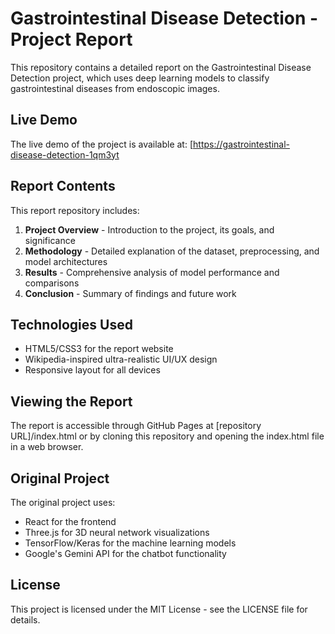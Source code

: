 # Gastrointestinal Disease Detection - Project Report

This repository contains a detailed report on the Gastrointestinal Disease Detection project, which uses deep learning models to classify gastrointestinal diseases from endoscopic images.

## Live Demo

The live demo of the project is available at: [[https://gastrointestinal-disease-detection-1qm3yt]([https://gastrointestinal-disease-detection-1qm3yt)

## Report Contents

This report repository includes:

1. **Project Overview** - Introduction to the project, its goals, and significance
2. **Methodology** - Detailed explanation of the dataset, preprocessing, and model architectures
3. **Results** - Comprehensive analysis of model performance and comparisons
4. **Conclusion** - Summary of findings and future work

## Technologies Used

- HTML5/CSS3 for the report website
- Wikipedia-inspired ultra-realistic UI/UX design
- Responsive layout for all devices

## Viewing the Report

The report is accessible through GitHub Pages at [repository URL]/index.html or by cloning this repository and opening the index.html file in a web browser.

## Original Project

The original project uses:
- React for the frontend
- Three.js for 3D neural network visualizations
- TensorFlow/Keras for the machine learning models
- Google's Gemini API for the chatbot functionality

## License

This project is licensed under the MIT License - see the LICENSE file for details.
